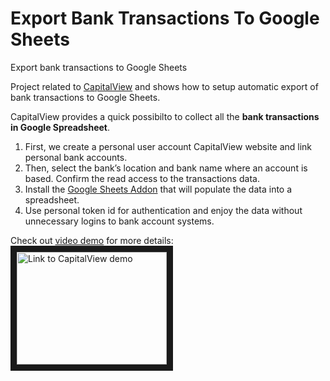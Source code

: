 # Export Bank Transactions To Google Sheets
Export bank transactions to Google Sheets

Project related to [CapitalView](https://mycapitalview.com/bank-transactions-to-google-sheets) and shows how to setup automatic export of bank transactions to Google Sheets.

CapitalView provides a quick possibilto to collect all the **bank transactions in Google Spreadsheet**. 
1. First, we create a personal user account CapitalView website and link personal bank accounts.
2. Then, select the bank’s location and bank name where an account is based. Confirm the read access to the transactions data.
3. Install the [Google Sheets Addon](https://workspace.google.com/marketplace/app/capitalview/375261803937) that will populate the data into a spreadsheet. 
4. Use personal token id for authentication and enjoy the data without unnecessary logins to bank account systems. 

Check out [video demo](https://www.youtube.com/watch?v=ipWnOT4bo3w) for more details: <a href="http://www.youtube.com/watch?feature=player_embedded&v=ipWnOT4bo3w
" target="_blank"><img src="https://mycapitalview.com/static/home/google-sheets.gif" 
alt="Link to CapitalView demo" width="240" height="180" border="10" /></a>

